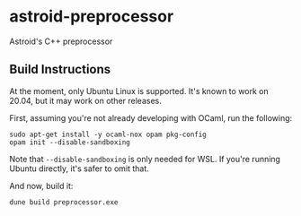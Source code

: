 # astroid-preprocessor

Astroid's C++ preprocessor

## Build Instructions

At the moment, only Ubuntu Linux is supported. It's known to work on 20.04, but
it may work on other releases.

First, assuming you're not already developing with OCaml, run the following:

```shell
sudo apt-get install -y ocaml-nox opam pkg-config
opam init --disable-sandboxing
```

Note that `--disable-sandboxing` is only needed for WSL. If you're running
Ubuntu directly, it's safer to omit that.

And now, build it:

```shell
dune build preprocessor.exe
```
